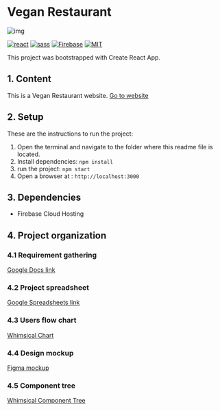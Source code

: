 # Vegan Restaurant

![img](https://encrypted-tbn0.gstatic.com/images?q=tbn:ANd9GcQy1HgNjTGdzMbLLju71aSo8w5-3KkhsKGxug&usqp=CAU)

[![react](https://img.shields.io/badge/React-20232A?style=for-the-badge&logo=react&logoColor=61DAFB)](https://reactjs.org/)
[![sass](https://img.shields.io/badge/Sass-CC6699?style=for-the-badge&logo=sass&logoColor=white)](https://sass-lang.com/)
[![Firebase](https://img.shields.io/badge/firebase-%23039BE5.svg?style=for-the-badge&logo=firebase)](https://firebase.google.com/)
[![MIT](https://camo.githubusercontent.com/3dbcfa4997505c80ef928681b291d33ecfac2dabf563eb742bb3e269a5af909c/68747470733a2f2f696d672e736869656c64732e696f2f6769746875622f6c6963656e73652f496c65726961796f2f6d61726b646f776e2d6261646765733f7374796c653d666f722d7468652d6261646765)](https://professionalprograms.mit.edu/?utm_source=google&utm_medium=cpc&utm_campaign=MIT_BRAND_PROTECTION&utm_medium=ppc&utm_term=massachusetts%20institute%20of%20technology%20mit&utm_campaign=MIT_BRAND_PROTECTION&utm_source=adwords&hsa_mt=e&hsa_src=g&hsa_tgt=kwd-325879874370&hsa_acc=2660252290&hsa_ad=406000382319&hsa_cam=8546883354&hsa_kw=massachusetts%20institute%20of%20technology%20mit&hsa_net=adwords&hsa_ver=3&hsa_grp=85551586934&gclid=CjwKCAjwr56IBhAvEiwA1fuqGvMJK9N0hVJ40ns4Qil_4byBgG-0AKpD5gEImBRlcJ1cmbHUsDzoohoCMK4QAvD_BwE)

This project was bootstrapped with Create React App.

## 1. Content

This is a Vegan Restaurant website.
[Go to website](https://npa-vegan-restaurant.web.app/)

## 2. Setup

These are the instructions to run the project:

1. Open the terminal and navigate to the folder where this readme file is located.
2. Install dependencies:
   `npm install`
3. run the project:
   `npm start`
4. Open a browser at : `http://localhost:3000`

## 3. Dependencies

- Firebase Cloud Hosting

## 4. Project organization

### 4.1 Requirement gathering

[Google Docs link](https://docs.google.com/document/d/1qjRTB7ZgfW6TSQOnHnEzol_eH9fQO23ZEX8JZ5CScaM/edit)

### 4.2 Project spreadsheet

[Google Spreadsheets link](https://docs.google.com/spreadsheets/d/1cLl1IrPkyIr2tL5Zo3IiA0pBxB_31CjOz4WOs9xyZYc/edit#gid=722109281)

### 4.3 Users flow chart

[Whimsical Chart](https://whimsical.com/users-flow-Hfh9d7iWJeX9hP67m5pigR)

### 4.4 Design mockup

[Figma mockup](https://www.figma.com/file/gcUsqGeK6qtCe4ULQApg6Y/NPA-_Vegan-website?node-id=0%3A1)

### 4.5 Component tree

[Whimsical Component Tree](https://whimsical.com/component-tree-T2sZjtjagdgQUzMMhyvW3T)
